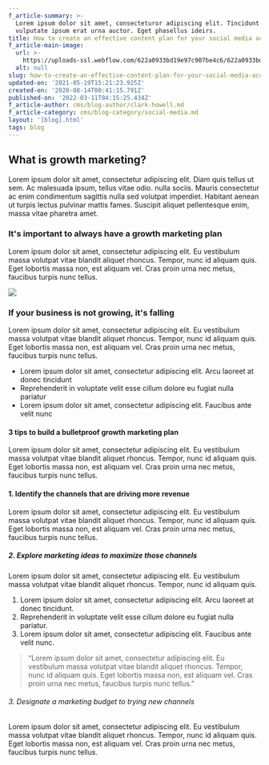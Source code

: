 ```yaml
---
f_article-summary: >-
  Lorem ipsum dolor sit amet, consecteturor adipiscing elit. Tincidunt donec
  vulputate ipsum erat urna auctor. Eget phasellus ideirs.
title: How to create an effective content plan for your social media accounts
f_article-main-image:
  url: >-
    https://uploads-ssl.webflow.com/622a0933bd19e97c907be4c6/622a0933bd19e924f67be623_image-blog-post-01-growth-template.jpg
  alt: null
slug: how-to-create-an-effective-content-plan-for-your-social-media-accounts
updated-on: '2021-05-19T15:21:23.925Z'
created-on: '2020-08-14T00:41:15.791Z'
published-on: '2022-03-11T04:15:25.434Z'
f_article-author: cms/blog-author/clark-howell.md
f_article-category: cms/blog-category/social-media.md
layout: '[blog].html'
tags: blog
---
```


What is growth marketing?
-------------------------

Lorem ipsum dolor sit amet, consectetur adipiscing elit. Diam quis tellus ut sem. Ac malesuada ipsum, tellus vitae odio. nulla sociis. Mauris consectetur ac enim condimentum sagittis nulla sed volutpat imperdiet. Habitant aenean ut turpis lectus pulvinar mattis fames. Suscipit aliquet pellentesque enim, massa vitae pharetra amet.

### It's important to always have a growth marketing plan

Lorem ipsum dolor sit amet, consectetur adipiscing elit. Eu vestibulum massa volutpat vitae blandit aliquet rhoncus. Tempor, nunc id aliquam quis. Eget lobortis massa non, est aliquam vel. Cras proin urna nec metus, faucibus turpis nunc tellus.

![](https://uploads-ssl.webflow.com/622a0933bd19e97c907be4c6/622a0933bd19e950077be634_image-case-studies-03-growth-template.svg)

### If your business is not growing, it's falling

Lorem ipsum dolor sit amet, consectetur adipiscing elit. Eu vestibulum massa volutpat vitae blandit aliquet rhoncus. Tempor, nunc id aliquam quis. Eget lobortis massa non, est aliquam vel. Cras proin urna nec metus, faucibus turpis nunc tellus.

*   Lorem ipsum dolor sit amet, consectetur adipiscing elit. Arcu laoreet at donec tincidunt
*   Reprehenderit in voluptate velit esse cillum dolore eu fugiat nulla pariatur
*   Lorem ipsum dolor sit amet, consectetur adipiscing elit. Faucibus ante velit nunc

#### 3 tips to build a bulletproof growth marketing plan

Lorem ipsum dolor sit amet, consectetur adipiscing elit. Eu vestibulum massa volutpat vitae blandit aliquet rhoncus. Tempor, nunc id aliquam quis. Eget lobortis massa non, est aliquam vel. Cras proin urna nec metus, faucibus turpis nunc tellus.

#### 1\. Identify the channels that are driving more revenue

Lorem ipsum dolor sit amet, consectetur adipiscing elit. Eu vestibulum massa volutpat vitae blandit aliquet rhoncus. Tempor, nunc id aliquam quis. Eget lobortis massa non, est aliquam vel. Cras proin urna nec metus, faucibus turpis nunc tellus.

##### 2\. Explore marketing ideas to maximize those channels

Lorem ipsum dolor sit amet, consectetur adipiscing elit. Eu vestibulum massa volutpat vitae blandit aliquet rhoncus. Tempor, nunc id aliquam quis.

1.  Lorem ipsum dolor sit amet, consectetur adipiscing elit. Arcu laoreet at donec tincidunt.
2.  Reprehenderit in voluptate velit esse cillum dolore eu fugiat nulla pariatur.
3.  Lorem ipsum dolor sit amet, consectetur adipiscing elit. Faucibus ante velit nunc.

> “Lorem ipsum dolor sit amet, consectetur adipiscing elit. Eu vestibulum massa volutpat vitae blandit aliquet rhoncus. Tempor, nunc id aliquam quis. Eget lobortis massa non, est aliquam vel. Cras proin urna nec metus, faucibus turpis nunc tellus.”

###### 3\. Designate a marketing budget to trying new channels

Lorem ipsum dolor sit amet, consectetur adipiscing elit. Eu vestibulum massa volutpat vitae blandit aliquet rhoncus. Tempor, nunc id aliquam quis. Eget lobortis massa non, est aliquam vel. Cras proin urna nec metus, faucibus turpis nunc tellus.
